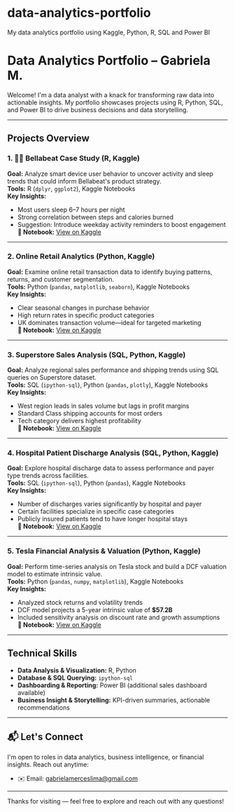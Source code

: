 # data-analytics-portfolio
My data analytics portfolio using Kaggle, Python, R, SQL and Power BI

# Data Analytics Portfolio – Gabriela M.

Welcome! I'm a data analyst with a knack for transforming raw data into actionable insights. My portfolio showcases projects using R, Python, SQL, and Power BI to drive business decisions and data storytelling.

---

## Projects Overview

### 1. 🏃‍♀️ Bellabeat Case Study (R, Kaggle)  
**Goal:** Analyze smart device user behavior to uncover activity and sleep trends that could inform Bellabeat's product strategy.  
**Tools:** R (`dplyr`, `ggplot2`), Kaggle Notebooks  
**Key Insights:**  
- Most users sleep 6–7 hours per night  
- Strong correlation between steps and calories burned  
- Suggestion: Introduce weekday activity reminders to boost engagement  
**📎 Notebook:** [View on Kaggle](https://www.kaggle.com/code/gabriielaml/bellabeat-case-study-user-activity-insights)

---

### 2. Online Retail Analytics (Python, Kaggle)  
**Goal:** Examine online retail transaction data to identify buying patterns, returns, and customer segmentation.  
**Tools:** Python (`pandas`, `matplotlib`, `seaborn`), Kaggle Notebooks  
**Key Insights:**  
- Clear seasonal changes in purchase behavior  
- High return rates in specific product categories  
- UK dominates transaction volume—ideal for targeted marketing  
**📎 Notebook:** [View on Kaggle](https://www.kaggle.com/code/gabriielaml/online-retail-analytics)

---

### 3. Superstore Sales Analysis (SQL, Python, Kaggle)  
**Goal:** Analyze regional sales performance and shipping trends using SQL queries on Superstore dataset.  
**Tools:** SQL (`ipython-sql`), Python (`pandas`, `plotly`), Kaggle Notebooks  
**Key Insights:**  
- West region leads in sales volume but lags in profit margins  
- Standard Class shipping accounts for most orders  
- Tech category delivers highest profitability  
**📎 Notebook:** [View on Kaggle](https://www.kaggle.com/code/gabriielaml/superstore-sql-sales-analysis-portfolio-project)

---

### 4. Hospital Patient Discharge Analysis (SQL, Python, Kaggle)  
**Goal:** Explore hospital discharge data to assess performance and payer type trends across facilities.  
**Tools:** SQL (`ipython-sql`), Python (`pandas`), Kaggle Notebooks  
**Key Insights:**  
- Number of discharges varies significantly by hospital and payer  
- Certain facilities specialize in specific case categories  
- Publicly insured patients tend to have longer hospital stays  
**📎 Notebook:** [View on Kaggle](https://www.kaggle.com/code/gabriielaml/sql-data-analysis-patient-discharges-and-hospital)

---

### 5. Tesla Financial Analysis & Valuation (Python, Kaggle)  
**Goal:** Perform time-series analysis on Tesla stock and build a DCF valuation model to estimate intrinsic value.  
**Tools:** Python (`pandas`, `numpy`, `matplotlib`), Kaggle Notebooks  
**Key Insights:**  
- Analyzed stock returns and volatility trends  
- DCF model projects a 5-year intrinsic value of **$57.2B**  
- Included sensitivity analysis on discount rate and growth assumptions  
**📎 Notebook:** [View on Kaggle](https://www.kaggle.com/code/gabriielaml/tesla-financial-analysis)

---

## Technical Skills

- **Data Analysis & Visualization:** R, Python  
- **Database & SQL Querying:** `ipython-sql`  
- **Dashboarding & Reporting:** Power BI (additional sales dashboard available)  
- **Business Insight & Storytelling:** KPI-driven summaries, actionable recommendations

---

## 📬 Let's Connect

I'm open to roles in data analytics, business intelligence, or financial insights. Reach out anytime:

- ✉️ Email: gabrielamerceslima@gmail.com
---

Thanks for visiting — feel free to explore and reach out with any questions!  
